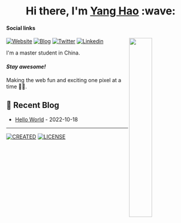 <h1 align="center">Hi there, I'm <a href="https://ihao.site/">Yang Hao</a> :wave: </h1>

#### Social links

[<img align="right" width="35%" src="https://github.com/ihao2020/PICS/blob/main/img/code.gif" />](https://github.com/ihao2020)

[![Website](https://img.shields.io/badge/Website-4FC08D?style=for-the-badge&logo=powerpages&logoColor=white)](https://ihao.site/)
[![Blog](https://img.shields.io/badge/blog-FFA500?style=for-the-badge&logo=rss&logoColor=white)](https://blog.ihao.site/)
[![Twitter](https://img.shields.io/badge/twitter-1DA1F2?style=for-the-badge&logo=twitter&logoColor=white)](https://twitter.com/ihao2020/)
[![Linkedin](https://img.shields.io/badge/linkedin-0077B5?style=for-the-badge&logo=linkedin&logoColor=white)](https://www.linkedin.cn/incareer/in/oiopoi)

I'm a master student in China.

#### <i>Stay awesome!</i>

Making the web fun and exciting one pixel at a time 🚀✨.


## :pencil: Recent Blog

<!-- START_SECTION:blog -->
* <a href='https://ihao.site/posts/16107.html' target='_blank'>Hello World</a> - 2022-10-18
<!-- END_SECTION:blog -->

---

[![CREATED](https://img.shields.io/static/v1?style=for-the-badge&label=CREATED%20BY&message=ihao)](https://github.com/ihao2020)
[![LICENSE](https://img.shields.io/static/v1?style=for-the-badge&label=LICENSE&message=MIT)](https://github.com/ihao2020/ihao2020/blob/main/LICENSE)
